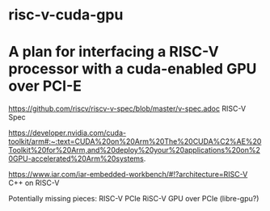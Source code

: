 # risc-v-cuda-gpu
# A plan for interfacing a RISC-V processor with a cuda-enabled GPU over PCI-E

https://github.com/riscv/riscv-v-spec/blob/master/v-spec.adoc RISC-V Spec

https://developer.nvidia.com/cuda-toolkit/arm#:~:text=CUDA%20on%20Arm%20The%20CUDA%C2%AE%20Toolkit%20for%20Arm,and%20deploy%20your%20applications%20on%20GPU-accelerated%20Arm%20systems. 

https://www.iar.com/iar-embedded-workbench/#!?architecture=RISC-V C++ on RISC-V

Potentially missing pieces:
RISC-V PCIe
RiSC-V GPU over PCIe (libre-gpu?)
